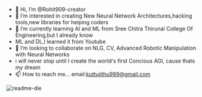 - 👋 Hi, I’m @Rohit909-creator
- 👀 I’m interested in creating New Neural Network Architectures,hacking tools,new libraries for helping coders
- 🌱 I’m currently learning AI and ML from Sree Chitra Thirunal College Of Engineering,but I already know
- ML and DL,I learned it from Youtube
- 💞️ I’m looking to collaborate on NLG, CV, Advanced Robotic Manipulation with Neural Networks
- i will never stop until I create the world's first Concious AGI, cause thats my dream
- 📫 How to reach me... email:kuttujithu999@gmail.com

<!---
Rohit909-creator/Rohit909-creator is a ✨ special ✨ repository because its `README.md` (this file) appears on your GitHub profile.
You can click the Preview link to take a look at your changes.
--->
![readme-die](https://github.com/Rohit909-creator/Rohit909-creator/assets/108980398/e96cb779-d419-405f-99ce-485f4babb948)


